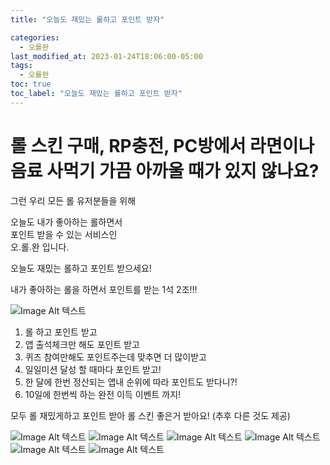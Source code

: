 ```yaml
---
title: "오늘도 재밌는 롤하고 포인트 받자"

categories:
  - 오롤완
last_modified_at: 2023-01-24T18:06:00-05:00
tags:
  - 오롤완
toc: true
toc_label: "오늘도 재밌는 롤하고 포인트 받자"
---
```


# 롤 스킨 구매, RP충전, PC방에서 라면이나 음료 사먹기 가끔 아까울 때가 있지 않나요? <br>
그런 우리 모든 롤 유저분들을 위해
 

오늘도 내가 좋아하는 롤하면서 <br>
포인트 받을 수 있는 서비스인 <br>
오.롤.완 입니다.    <br>

오늘도 재밌는 롤하고 포인트 받으세요! <br>

내가 좋아하는 롤을 하면서 포인트를 받는 1석 2조!!! <br>

![Image Alt 텍스트](/assets/img/1.png) <br>


1. 롤 하고 포인트 받고
2. 앱 출석체크만 해도 포인트 받고
3. 퀴즈 참여만해도 포인트주는데 맞추면 더 많이받고
4. 일일미션 달성 할 때마다 포인트 받고!
5. 한 달에 한번 정산되는 앱내 순위에 따라 포인트도 받다니?!
6. 10일에 한번씩 하는 완전 이득 이벤트 까지! 

모두 롤 재밌게하고 포인트 받아 롤 스킨 좋은거 받아요!
(추후 다른 것도 제공)

![Image Alt 텍스트](/assets/img/2.png) 
![Image Alt 텍스트](/assets/img/3.png) 
![Image Alt 텍스트](/assets/img/4.png) 
![Image Alt 텍스트](/assets/img/5.png) 
![Image Alt 텍스트](/assets/img/6.png) 
![Image Alt 텍스트](/assets/img/7.png)
